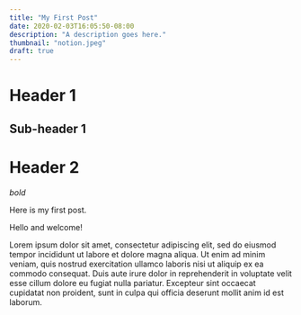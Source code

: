 ```yaml
---
title: "My First Post"
date: 2020-02-03T16:05:50-08:00
description: "A description goes here."
thumbnail: "notion.jpeg"
draft: true
---
```


# Header 1

## Sub-header 1

# Header 2

*bold*

Here is my first post.

Hello and welcome!

Lorem ipsum dolor sit amet, consectetur adipiscing elit, sed do eiusmod tempor incididunt ut labore et dolore magna aliqua. Ut enim ad minim veniam, quis nostrud exercitation ullamco laboris nisi ut aliquip ex ea commodo consequat. Duis aute irure dolor in reprehenderit in voluptate velit esse cillum dolore eu fugiat nulla pariatur. Excepteur sint occaecat cupidatat non proident, sunt in culpa qui officia deserunt mollit anim id est laborum.

